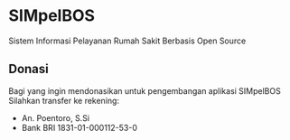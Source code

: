 # SIMpelBOS
Sistem Informasi Pelayanan Rumah Sakit Berbasis Open Source


## Donasi
Bagi yang ingin mendonasikan untuk pengembangan aplikasi SIMpelBOS
Silahkan transfer ke rekening:
- An. Poentoro, S.Si
- Bank BRI 1831-01-000112-53-0
